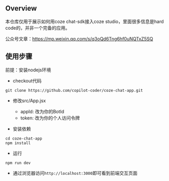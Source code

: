 ## Overview

本仓库仅用于展示如何用coze chat-sdk接入coze studio，里面很多信息是hard code的，并非一个完备的应用。

公众号文章：https://mp.weixin.qq.com/s/q3oQd6Tng6hf0uNQTxZ5SQ

## 使用步骤

前提：安装nodejs环境

- checkout代码
```
git clone https://github.com/copilot-coder/coze-chat-app.git
```

- 修改src/App.jsx
  - appId: 改为你的BotId
  - token: 改为你的个人访问令牌

- 安装依赖
```
cd coze-chat-app
npm install
```

- 运行
```
npm run dev
```

- 通过浏览器访问`http://localhost:3000`即可看到前端交互页面